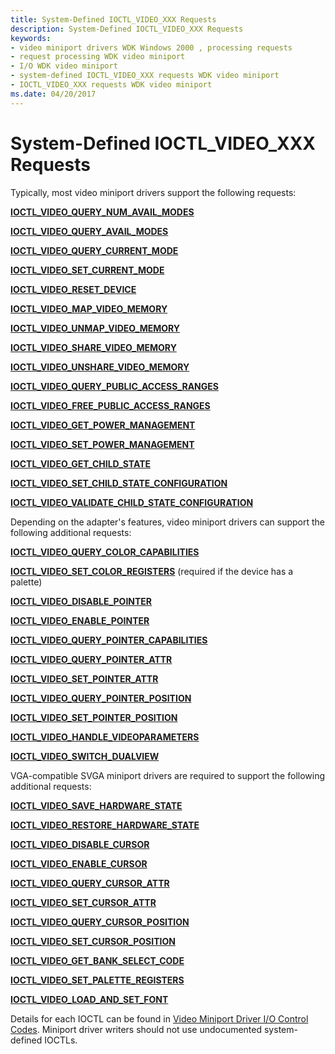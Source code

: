 ```yaml
---
title: System-Defined IOCTL_VIDEO_XXX Requests
description: System-Defined IOCTL_VIDEO_XXX Requests
keywords:
- video miniport drivers WDK Windows 2000 , processing requests
- request processing WDK video miniport
- I/O WDK video miniport
- system-defined IOCTL_VIDEO_XXX requests WDK video miniport
- IOCTL_VIDEO_XXX requests WDK video miniport
ms.date: 04/20/2017
---
```


# System-Defined IOCTL_VIDEO_XXX Requests

Typically, most video miniport drivers support the following requests:

[**IOCTL_VIDEO_QUERY_NUM_AVAIL_MODES**](/windows-hardware/drivers/ddi/ntddvdeo/ni-ntddvdeo-ioctl_video_query_num_avail_modes)

[**IOCTL_VIDEO_QUERY_AVAIL_MODES**](/windows-hardware/drivers/ddi/ntddvdeo/ni-ntddvdeo-ioctl_video_query_avail_modes)

[**IOCTL_VIDEO_QUERY_CURRENT_MODE**](/windows-hardware/drivers/ddi/ntddvdeo/ni-ntddvdeo-ioctl_video_query_current_mode)

[**IOCTL_VIDEO_SET_CURRENT_MODE**](/windows-hardware/drivers/ddi/ntddvdeo/ni-ntddvdeo-ioctl_video_set_current_mode)

[**IOCTL_VIDEO_RESET_DEVICE**](/windows-hardware/drivers/ddi/ntddvdeo/ni-ntddvdeo-ioctl_video_reset_device)

[**IOCTL_VIDEO_MAP_VIDEO_MEMORY**](/windows-hardware/drivers/ddi/ntddvdeo/ni-ntddvdeo-ioctl_video_map_video_memory)

[**IOCTL_VIDEO_UNMAP_VIDEO_MEMORY**](/windows-hardware/drivers/ddi/ntddvdeo/ni-ntddvdeo-ioctl_video_unmap_video_memory)

[**IOCTL_VIDEO_SHARE_VIDEO_MEMORY**](/windows-hardware/drivers/ddi/ntddvdeo/ni-ntddvdeo-ioctl_video_share_video_memory)

[**IOCTL_VIDEO_UNSHARE_VIDEO_MEMORY**](/windows-hardware/drivers/ddi/ntddvdeo/ni-ntddvdeo-ioctl_video_unshare_video_memory)

[**IOCTL_VIDEO_QUERY_PUBLIC_ACCESS_RANGES**](/windows-hardware/drivers/ddi/ntddvdeo/ni-ntddvdeo-ioctl_video_query_public_access_ranges)

[**IOCTL_VIDEO_FREE_PUBLIC_ACCESS_RANGES**](/windows-hardware/drivers/ddi/ntddvdeo/ni-ntddvdeo-ioctl_video_free_public_access_ranges)

[**IOCTL_VIDEO_GET_POWER_MANAGEMENT**](/windows-hardware/drivers/ddi/ntddvdeo/ni-ntddvdeo-ioctl_video_get_power_management)

[**IOCTL_VIDEO_SET_POWER_MANAGEMENT**](/windows-hardware/drivers/ddi/ntddvdeo/ni-ntddvdeo-ioctl_video_set_power_management)

[**IOCTL_VIDEO_GET_CHILD_STATE**](/windows-hardware/drivers/ddi/ntddvdeo/ni-ntddvdeo-ioctl_video_get_child_state)

[**IOCTL_VIDEO_SET_CHILD_STATE_CONFIGURATION**](/windows-hardware/drivers/ddi/ntddvdeo/ni-ntddvdeo-ioctl_video_set_child_state_configuration)

[**IOCTL_VIDEO_VALIDATE_CHILD_STATE_CONFIGURATION**](/windows-hardware/drivers/ddi/ntddvdeo/ni-ntddvdeo-ioctl_video_validate_child_state_configuration)

Depending on the adapter's features, video miniport drivers can support the following additional requests:

[**IOCTL_VIDEO_QUERY_COLOR_CAPABILITIES**](/windows-hardware/drivers/ddi/ntddvdeo/ni-ntddvdeo-ioctl_video_query_color_capabilities)

[**IOCTL_VIDEO_SET_COLOR_REGISTERS**](/windows-hardware/drivers/ddi/ntddvdeo/ni-ntddvdeo-ioctl_video_set_color_registers) (required if the device has a palette)

[**IOCTL_VIDEO_DISABLE_POINTER**](/windows-hardware/drivers/ddi/ntddvdeo/ni-ntddvdeo-ioctl_video_disable_pointer)

[**IOCTL_VIDEO_ENABLE_POINTER**](/windows-hardware/drivers/ddi/ntddvdeo/ni-ntddvdeo-ioctl_video_enable_pointer)

[**IOCTL_VIDEO_QUERY_POINTER_CAPABILITIES**](/windows-hardware/drivers/ddi/ntddvdeo/ni-ntddvdeo-ioctl_video_query_pointer_capabilities)

[**IOCTL_VIDEO_QUERY_POINTER_ATTR**](/windows-hardware/drivers/ddi/ntddvdeo/ni-ntddvdeo-ioctl_video_query_pointer_attr)

[**IOCTL_VIDEO_SET_POINTER_ATTR**](/windows-hardware/drivers/ddi/ntddvdeo/ni-ntddvdeo-ioctl_video_set_pointer_attr)

[**IOCTL_VIDEO_QUERY_POINTER_POSITION**](/windows-hardware/drivers/ddi/ntddvdeo/ni-ntddvdeo-ioctl_video_query_pointer_position)

[**IOCTL_VIDEO_SET_POINTER_POSITION**](/windows-hardware/drivers/ddi/ntddvdeo/ni-ntddvdeo-ioctl_video_set_pointer_position)

[**IOCTL_VIDEO_HANDLE_VIDEOPARAMETERS**](/windows-hardware/drivers/ddi/ntddvdeo/ni-ntddvdeo-ioctl_video_handle_videoparameters)

[**IOCTL_VIDEO_SWITCH_DUALVIEW**](/windows-hardware/drivers/ddi/ntddvdeo/ni-ntddvdeo-ioctl_video_switch_dualview)

VGA-compatible SVGA miniport drivers are required to support the following additional requests:

[**IOCTL_VIDEO_SAVE_HARDWARE_STATE**](/windows-hardware/drivers/ddi/ntddvdeo/ni-ntddvdeo-ioctl_video_save_hardware_state)

[**IOCTL_VIDEO_RESTORE_HARDWARE_STATE**](/windows-hardware/drivers/ddi/ntddvdeo/ni-ntddvdeo-ioctl_video_restore_hardware_state)

[**IOCTL_VIDEO_DISABLE_CURSOR**](/windows-hardware/drivers/ddi/ntddvdeo/ni-ntddvdeo-ioctl_video_disable_cursor)

[**IOCTL_VIDEO_ENABLE_CURSOR**](/windows-hardware/drivers/ddi/ntddvdeo/ni-ntddvdeo-ioctl_video_enable_cursor)

[**IOCTL_VIDEO_QUERY_CURSOR_ATTR**](/windows-hardware/drivers/ddi/ntddvdeo/ni-ntddvdeo-ioctl_video_query_cursor_attr)

[**IOCTL_VIDEO_SET_CURSOR_ATTR**](/windows-hardware/drivers/ddi/ntddvdeo/ni-ntddvdeo-ioctl_video_set_cursor_attr)

[**IOCTL_VIDEO_QUERY_CURSOR_POSITION**](/windows-hardware/drivers/ddi/ntddvdeo/ni-ntddvdeo-ioctl_video_query_cursor_position)

[**IOCTL_VIDEO_SET_CURSOR_POSITION**](/windows-hardware/drivers/ddi/ntddvdeo/ni-ntddvdeo-ioctl_video_set_cursor_position)

[**IOCTL_VIDEO_GET_BANK_SELECT_CODE**](/windows-hardware/drivers/ddi/ntddvdeo/ni-ntddvdeo-ioctl_video_get_bank_select_code)

[**IOCTL_VIDEO_SET_PALETTE_REGISTERS**](/windows-hardware/drivers/ddi/ntddvdeo/ni-ntddvdeo-ioctl_video_set_palette_registers)

[**IOCTL_VIDEO_LOAD_AND_SET_FONT**](/windows-hardware/drivers/ddi/ntddvdeo/ni-ntddvdeo-ioctl_video_load_and_set_font)

Details for each IOCTL can be found in [Video Miniport Driver I/O Control Codes](/windows-hardware/drivers/ddi/ntddvdeo). Miniport driver writers should not use undocumented system-defined IOCTLs.
